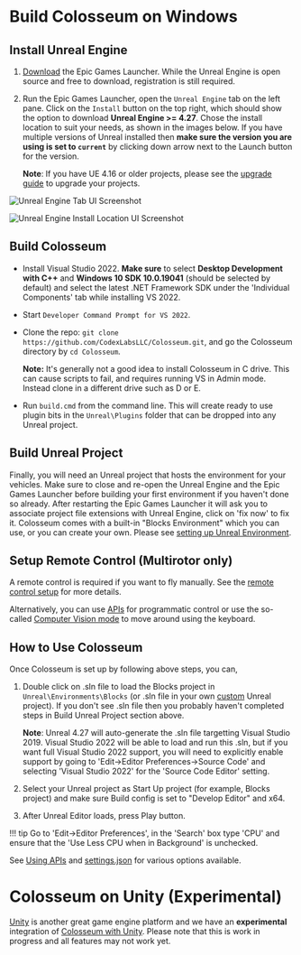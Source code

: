 # Build Colosseum on Windows

## Install Unreal Engine

1. [Download](https://www.unrealengine.com/download) the Epic Games Launcher. While the Unreal Engine is open source and free to download, registration is still required.
2. Run the Epic Games Launcher, open the `Unreal Engine` tab on the left pane.
Click on the `Install` button on the top right, which should show the option to download **Unreal Engine >= 4.27**. Chose the install location to suit your needs, as shown in the images below. If you have multiple versions of Unreal installed then **make sure the version you are using is set to `current`** by clicking down arrow next to the Launch button for the version.

   **Note**: If you have UE 4.16 or older projects, please see the [upgrade guide](unreal_upgrade.md) to upgrade your projects.

![Unreal Engine Tab UI Screenshot](images/ue_install.png)

![Unreal Engine Install Location UI Screenshot](images/ue_install_location.png)

## Build Colosseum
* Install Visual Studio 2022.
**Make sure** to select **Desktop Development with C++** and **Windows 10 SDK 10.0.19041** (should be selected by default) and select the latest .NET Framework SDK under the 'Individual Components' tab while installing VS 2022.
* Start `Developer Command Prompt for VS 2022`.
* Clone the repo: `git clone https://github.com/CodexLabsLLC/Colosseum.git`, and go the Colosseum directory by `cd Colosseum`.

    **Note:** It's generally not a good idea to install Colosseum in C drive. This can cause scripts to fail, and requires running VS in Admin mode. Instead clone in a different drive such as D or E.

* Run `build.cmd` from the command line. This will create ready to use plugin bits in the `Unreal\Plugins` folder that can be dropped into any Unreal project.

## Build Unreal Project

Finally, you will need an Unreal project that hosts the environment for your vehicles. Make sure to close and re-open the Unreal Engine and the Epic Games Launcher before building your first environment if you haven't done so already. After restarting the Epic Games Launcher it will ask you to associate project file extensions with Unreal Engine, click on 'fix now' to fix it. Colosseum comes with a built-in "Blocks Environment" which you can use, or you can create your own. Please see [setting up Unreal Environment](unreal_proj.md).

## Setup Remote Control (Multirotor only)

A remote control is required if you want to fly manually. See the [remote control setup](remote_control.md) for more details.

Alternatively, you can use [APIs](apis.md) for programmatic control or use the so-called [Computer Vision mode](image_apis.md) to move around using the keyboard.

## How to Use Colosseum

Once Colosseum is set up by following above steps, you can,

1. Double click on .sln file to load the Blocks project in `Unreal\Environments\Blocks` (or .sln file in your own [custom](unreal_custenv.md) Unreal project). If you don't see .sln file then you probably haven't completed steps in Build Unreal Project section above.

    **Note**: Unreal 4.27 will auto-generate the .sln file targetting Visual Studio 2019. Visual Studio 2022 will be able to load and run this .sln, but if you want full Visual Studio 2022 support, you will need to explicitly enable support by going to 'Edit->Editor Preferences->Source Code' and selecting 'Visual Studio 2022' for the 'Source Code Editor' setting.

2. Select your Unreal project as Start Up project (for example, Blocks project) and make sure Build config is set to "Develop Editor" and x64.
3. After Unreal Editor loads, press Play button. 

!!! tip
    Go to 'Edit->Editor Preferences', in the 'Search' box type 'CPU' and ensure that the 'Use Less CPU when in Background' is unchecked.

See [Using APIs](apis.md) and [settings.json](settings.md) for various options available.

# Colosseum on Unity (Experimental)
[Unity](https://unity3d.com/) is another great game engine platform and we have an **experimental** integration of [Colosseum with Unity](Unity.md). Please note that this is work in progress and all features may not work yet.
